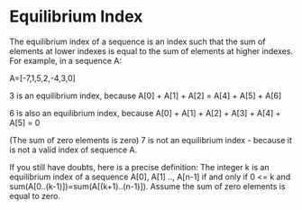 Equilibrium Index
========
The equilibrium index of a sequence is an index such that the sum of elements at lower indexes is equal to the sum of elements at higher indexes. For example, in a sequence A:

A=[-7,1,5,2,-4,3,0]

3 is an equilibrium index, because A[0] + A[1] + A[2] = A[4] + A[5] + A[6]

6 is also an equilibrium index, because A[0] + A[1] + A[2] + A[3] + A[4] + A[5] = 0

(The sum of zero elements is zero) 7 is not an equilibrium index - because it is not a valid index of sequence A.

If you still have doubts, here is a precise definition: The integer k is an equilibrium index of a sequence A[0], A[1] .., A[n-1] if and only if 0 <= k and sum(A[0..(k-1)])=sum(A[(k+1)..(n-1)]). Assume the sum of zero elements is equal to zero.
